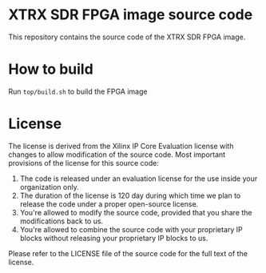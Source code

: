# XTRX SDR FPGA image source code
This repository contains the source code of the XTRX SDR FPGA image.

# How to build
Run `top/build.sh` to build the FPGA image

# License
The license is derived from the Xilinx IP Core Evaluation license with changes to allow modification of the source code. Most important provisions of the license for this source code:
1. The code is released under an evaluation license for the use inside your organization only.
2. The duration of the license is 120 day during which time we plan to release the code under a proper open-source license.
3. You're allowed to modify the source code, provided that you share the modifications back to us.
4. You're allowed to combine the source code with your proprietary IP blocks without releasing your proprietary IP blocks to us.

Please refer to the LICENSE file of the source code for the full text of the license.
